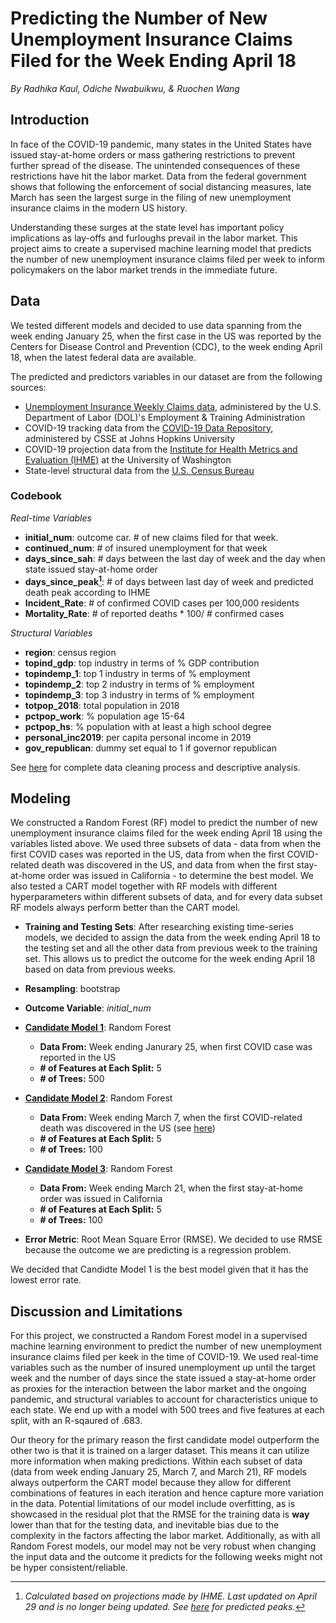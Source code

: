 **Predicting the Number of New Unemployment Insurance Claims Filed for the Week Ending April 18**
=====

_By Radhika Kaul, Odiche Nwabuikwu, & Ruochen Wang_

## Introduction
In face of the COVID-19 pandemic, many states in the United States have issued stay-at-home orders or mass gathering restrictions to prevent further spread of the disease. The unintended consequences of these restrictions have hit the labor market. Data from the federal government shows that following the enforcement of social distancing measures, late March has seen the largest surge in the filing of new unemployment insurance claims in the modern US history.

Understanding these surges at the state level has important policy implications as lay-offs and furloughs prevail in the labor market. This project aims to create a supervised machine learning model that predicts the number of new unemployment insurance claims filed per week to inform policymakers on the labor market trends in the immediate future.

## Data

We tested different models and decided to use data spanning from the week ending January 25, when the first case in the US was reported by the Centers for Disease Control and Prevention (CDC), to the week ending April 18, when the latest federal data are available.

The predicted and predictors variables in our dataset are from the following sources:

- [Unemployment Insurance Weekly Claims data](https://oui.doleta.gov/unemploy/claims.asp), administered by the U.S. Department of Labor (DOL)'s Employment & Training Administration
- COVID-19 tracking data from the [COVID-19 Data Repository](https://github.com/CSSEGISandData/COVID-19), administered by CSSE at Johns Hopkins University
- COVID-19 projection data from the [Institute for Health Metrics and Evaluation (IHME)](http://www.healthdata.org/) at the University of Washington
- State-level structural data from the [U.S. Census Bureau](https://www.census.gov)

### Codebook

_Real-time Variables_

* **initial_num**: outcome car. # of new claims filed for that week. 
* **continued_num**: # of insured unemployment for that week
* **days_since_sah**: # days between the last day of week and the day when state issued stay-at-home order
* **days_since_peak[^1]**: # of days between last day of week and  predicted death peak according to IHME
* **Incident_Rate**: # of confirmed COVID cases per 100,000 residents
* **Mortality_Rate**: # of reported deaths * 100/ # confirmed cases

_Structural Variables_

* **region**: census region
* **topind_gdp**: top industry in terms of % GDP contribution
* **topindemp_1**: top 1 industry in terms of % employment
* **topindemp_2**: top 2 industry in terms of % employment
* **topindemp_3**: top 3 industry in terms of % employment
* **totpop_2018**: total population in 2018
* **pctpop_work**: % population age 15-64
* **pctpop_hs**: % population with at least a high school degree
* **personal_inc2019**: per capita personal income in 2019
* **gov_republican**: dummy set equal to 1 if governor republican

See [here](https://ruochen-wang97.github.io/dspp-finalproject/data-cleaning.html) for complete data cleaning process and descriptive analysis.

[^1]: _Calculated based on projections made by IHME. Last updated on April 29 and is no longer being updated. See [here](https://www.businessinsider.com/map-when-each-state-will-experience-coronavirus-peak-outbreak-2020-4) for predicted peaks._

## Modeling

We constructed a Random Forest (RF) model to predict the number of new unemployment insurance claims filed for the week ending April 18 using the variables listed above. We used three subsets of data - data from when the first COVID cases was reported in the US, data from when the first COVID-related death was discovered in the US, and data from when the first stay-at-home order was issued in California - to determine the best model. We also tested a CART model together with RF models with different hyperparameters within different subsets of data, and for every data subset RF models always perform better than the CART model.

* **Training and Testing Sets**: After researching existing time-series models, we decided to assign the data from the week ending April 18 to the testing set and all the other data from previous week to the training set. This allows us to predict the outcome for the week ending April 18 based on data from previous weeks.

* **Resampling**: bootstrap

* **Outcome Variable**: _initial_num_

* **[Candidate Model 1](https://ruochen-wang97.github.io/dspp-finalproject/model_1stcase.html)**: Random Forest

  +  **Data From:** Week ending Janurary 25, when first COVID case was reported in the US
  +  **# of Features at Each Split:** 5
  +  **# of Trees:** 500
  
* **[Candidate Model 2](https://ruochen-wang97.github.io/dspp-finalproject/model_1stdeath.html)**: Random Forest

  +  **Data From:** Week ending March 7, when the first COVID-related death was discovered in the US (see [here](https://www.npr.org/sections/coronavirus-live-updates/2020/04/22/840836618/1st-known-u-s-covid-19-death-was-on-feb-6-a-post-mortem-test-reveals))
  +  **# of Features at Each Split:** 5
  +  **# of Trees:** 100

* **[Candidate Model 3](https://ruochen-wang97.github.io/dspp-finalproject/model_1stsah.html)**: Random Forest
  
  +  **Data From:** Week ending March 21, when the first stay-at-home order was issued in California
  +  **# of Features at Each Split:** 5
  +  **# of Trees:** 100

* **Error Metric**: Root Mean Square Error (RMSE). We decided to use RMSE because the outcome we are predicting is a regression problem.

We decided that Candidte Model 1 is the best model given that it has the lowest error rate.

## Discussion and Limitations

For this project, we constructed a Random Forest model in a supervised machine learning environment to predict the number of new unemployment insurance claims filed per keek in the time of COVID-19. We used real-time variables such as the number of insured unemployment up until the target week and the number of days since the state issued a stay-at-home order as proxies for the interaction between the labor market and the ongoing pandemic, and structural variables to account for characteristics unique to each state. We end up with a model with 500 trees and five features at each split, with an R-sqaured of .683.

Our theory for the primary reason the first candidate model outperform the other two is that it is trained on a larger dataset. This means it can utilize more information when making predictions. Within each subset of data (data from week ending January 25, March 7, and March 21), RF models always outperform the CART model because they allow for different combinations of features in each iteration and hence capture more variation in the data. Potential limitations of our model include overfitting, as is showcased in the residual plot that the RMSE for the training data is **way** lower than that for the testing data, and inevitable bias due to the complexity in the factors affecting the labor market. Additionally, as with all Random Forest models, our model may not be very robust when changing the input data and the outcome it predicts for the following weeks might not be hyper consistent/reliable.